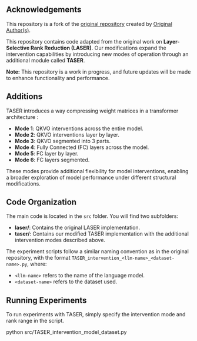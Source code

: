 ## Acknowledgements

This repository is a fork of the [original repository](https://github.com/pratyushasharma/laser) created by [Original Author(s)](https://github.com/pratyushasharma).


This repository contains code adapted from the original work on **Layer-Selective Rank Reduction (LASER)**. Our modifications expand the intervention capabilities by introducing new modes of operation through an additional module called **TASER**.

**Note:** This repository is a work in progress, and future updates will be made to enhance functionality and performance.



## Additions

TASER introduces a way compressing weight matrices in a transformer architecture :

- **Mode 1**: QKVO interventions across the entire model.
- **Mode 2**: QKVO interventions layer by layer.
- **Mode 3**: QKVO segmented into 3 parts.
- **Mode 4**: Fully Connected (FC) layers across the model.
- **Mode 5**: FC layer by layer.
- **Mode 6**: FC layers segmented.

These modes provide additional flexibility for model interventions, enabling a broader exploration of model performance under different structural modifications.

## Code Organization

The main code is located in the `src` folder. You will find two subfolders:
- **laser/**: Contains the original LASER implementation.
- **taser/**: Contains our modified TASER implementation with the additional intervention modes described above.

The experiment scripts follow a similar naming convention as in the original repository, with the format `TASER_intervention_<llm-name>_<dataset-name>.py`, where:
- `<llm-name>` refers to the name of the language model.
- `<dataset-name>` refers to the dataset used.

## Running Experiments

To run experiments with TASER, simply specify the intervention mode and rank range in the script. 

python src/TASER_intervention_model_dataset.py


